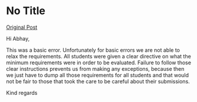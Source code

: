 # No Title

[Original Post](https://discourse.onlinedegree.iitm.ac.in/t/171141/287)

<p>Hi Abhay,</p>
<p>This was a basic error. Unfortunately for basic errors we are not able to relax the requirements. All students were given a clear directive on what the minimum requirements were in order to be evaluated. Failure to follow those clear instructions prevents us from making any exceptions, because then we just have to dump all those requirements for all students and that would not be fair to those that took the care to be careful about their submissions.</p>
<p>Kind regards</p>
